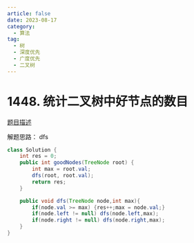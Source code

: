 ```yaml
---
article: false
date: 2023-08-17
category: 
  - 算法
tag: 
  - 树
  - 深度优先
  - 广度优先
  - 二叉树
---
```


# 1448. 统计二叉树中好节点的数目


<Badge text="中等" type="warning" vertical="middle" />

[题目描述](https://leetcode.cn/problems/count-good-nodes-in-binary-tree/description/?envType=study-plan-v2&envId=leetcode-75)

解题思路：
dfs

```java
class Solution {
    int res = 0;
    public int goodNodes(TreeNode root) {
        int max = root.val;
        dfs(root, root.val);
        return res;
    }

    public void dfs(TreeNode node,int max){
        if(node.val >= max) {res++;max = node.val;}
        if(node.left != null) dfs(node.left,max);
        if(node.right != null) dfs(node.right,max);
    }
}
```
